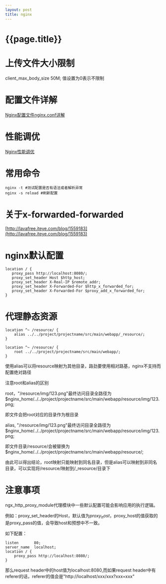 ```yaml
---
layout: post
title: nginx
---
```

{{page.title}}
===============

# 上传文件大小限制

client_max_body_size  50M;
值设置为0表示不限制

# 配置文件详解

[Nginx配置文件nginx.conf详解](http://www.cnblogs.com/gide/p/6180251.html)

# 性能调优

[Nginx性能调优](http://www.jianshu.com/p/024b33d1a1a1)

# 常用命令

```
nginx -t #测试配置是否有语法或者解析异常
nginx -s reload #刷新配置
```

# 关于x-forwarded-forwarded

[http://lavafree.iteye.com/blog/1559183](http://lavafree.iteye.com/blog/1559183)

# nginx默认配置

```
location / {
   proxy_pass http://localhost:8080/;
   proxy_set_header Host $http_host;
   proxy_set_header X-Real-IP $remote_addr;
   proxy_set_header X-Forwarded-For $http_x_forwarded_for;
   proxy_set_header X-Forwarded-For $proxy_add_x_forwarded_for;
}
```

# 代理静态资源

```
location ^~ /resource/ {
    alias ../../project/projectname/src/main/webapp/_resource/;
}

location ^~ /resource/ {
    root ../../project/projectname/src/main/webapp/;
}
```

使用alias可以将resource映射为其他目录，路劲要使用相对路基，nginx不支持而配置绝对路径

注意root和alias的区别

root，"/resource/img/123.png"最终访问目录全路径为$nginx_home/../../project/projectname/src/main/webapp/resource/img/123.png;

即文件会把root对应的目录作为根目录

alias, "/resource/img/123.png"最终访问目录全路径为$nginx_home/../../project/projectname/src/main/webapp/resource/img/123.png;

即文件目录/resource/会被替换为$nginx_home/../../project/projectname/src/main/webapp/resource/;

由此可以得出结论，root映射只能映射到同名目录，但是alias可以映射到非同名目录，可以实现将/resource/映射到/_resource/目录下


# 注意事项

ngx_http_proxy_module代理模块中一些默认配置可能会影响应用的执行逻辑。

例如：proxy_set_header的Host，默认值为$proxy_host，$proxy_host的值获取的是proxy_pass的值，会导致host和预想中不一致。

如下配置：

```
listen       80;
server_name  localhost;
location / {
    proxy_pass http://localhost:8080/;
}
```

那么request header中的host值为localhost:8080,而如果request header中有referer的话，referer的值会是"http://localhost/xxx/xxx?xxx=xxx"
